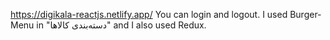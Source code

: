 https://digikala-reactjs.netlify.app/
You can login and logout.
I used Burger-Menu in "دسته‌بندی کالا‌ها" and I also used Redux.

